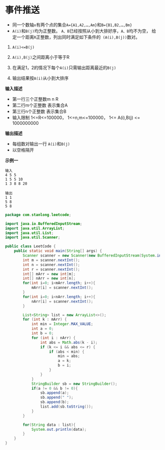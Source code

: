 # 事件推送

- 同一个数轴`x`有两个点的集合`A={A1,A2,…,Am}`和`B={B1,B2,…,Bm}`
- `A(i)`和`B(j)`均为正整数。 `A、B`已经按照从小到大排好序，`A、B`均不为空， 给定一个距离`R`正整数，列出同时满足如下条件的` (A(i),B(j))`数对。

1. `A(i)<=B(j)`

2. `A(i),B(j)`之间距离小于等于R

3. 在满足1，2的情况下每个`A(i)`只需输出距离最近的`B(j)`

4. 输出结果按`A(i)`从小到大排序

**输入描述**

- 第一行三个正整数m n R
- 第二行m个正整数 表示集合A
- 第三行n个正整数 表示集合B
- 输入限制 1<=R<=100000，   1<=n,m<=100000，    1<= A(i),B(j) <= 1000000000

**输出描述**

- 每组数对输出一行 `A(i)`和`B(j)`
- 以空格隔开

**示例一**

```
输入
4 5 5
1 5 5 10
1 3 8 8 20

输出
1 1
5 8
5 8
```

```java
package com.stanlong.leetcode;

import java.io.BufferedInputStream;
import java.util.ArrayList;
import java.util.List;
import java.util.Scanner;

public class LeetCode {
    public static void main(String[] args) {
        Scanner scanner = new Scanner(new BufferedInputStream(System.in));
        int m = scanner.nextInt();
        int n = scanner.nextInt();
        int r = scanner.nextInt();
        int[] mArr = new int[m];
        int[] nArr = new int[n];
        for(int i=0; i<mArr.length; i++){
            mArr[i] = scanner.nextInt();
        }
        for(int i=0; i<nArr.length; i++){
            nArr[i] = scanner.nextInt();
        }

        List<String> list = new ArrayList<>();
        for (int k : mArr) {
            int min = Integer.MAX_VALUE;
            int a = 0;
            int b = 0;
            for (int i : nArr) {
                int abs = Math.abs(k - i);
                if (k <= i && abs <= r) {
                    if (abs < min) {
                        min = abs;
                        a = k;
                        b = i;
                    }
                }
            }
            StringBuilder sb = new StringBuilder();
            if(a != 0 && b != 0){
                sb.append(a);
                sb.append(" ");
                sb.append(b);
                list.add(sb.toString());
            }
        }

        for(String data : list){
            System.out.println(data);
        }
    }
}
```

